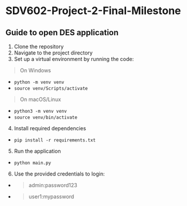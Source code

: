 # SDV602-Project-2-Final-Milestone
## Guide to open DES application

1. Clone the repository
2. Navigate to the project directory
3. Set up a virtual environment by running the code:
> On Windows
- `python -m venv venv`
- `source venv/Scripts/activate`
> On macOS/Linux
- `python3 -m venv venv`
- `source venv/bin/activate`
4. Install required dependencies
- `pip install -r requirements.txt`
5. Run the application
- `python main.py`
6. Use the provided credentials to login:
- > admin:password123
- > user1:mypassword
